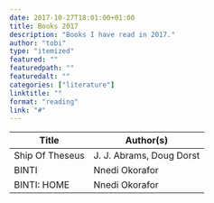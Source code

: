```yaml
---
date: 2017-10-27T18:01:00+01:00
title: Books 2017
description: "Books I have read in 2017."
author: "tobi"
type: "itemized"
featured: ""
featuredpath: ""
featuredalt: ""
categories: ["literature"]
linktitle: ""
format: "reading"
link: "#"
---
```


| Title               | Author(s)                |
|---------------------|--------------------------|
| Ship Of Theseus     | J. J. Abrams, Doug Dorst |
| BINTI               | Nnedi Okorafor           |
| BINTI: HOME         | Nnedi Okorafor           |
